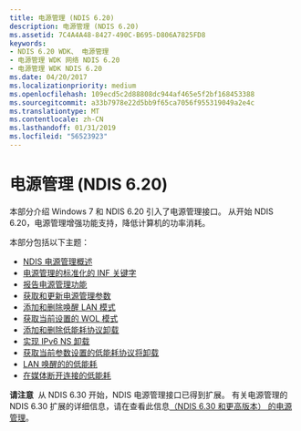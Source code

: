 ```yaml
---
title: 电源管理 (NDIS 6.20)
description: 电源管理 (NDIS 6.20)
ms.assetid: 7C4A4A48-8427-490C-B695-D806A7825FD8
keywords:
- NDIS 6.20 WDK、 电源管理
- 电源管理 WDK 网络 NDIS 6.20
- 电源管理 WDK NDIS 6.20
ms.date: 04/20/2017
ms.localizationpriority: medium
ms.openlocfilehash: 109ecd5c2d88808dc944af465e5f2bf168453388
ms.sourcegitcommit: a33b7978e22d5bb9f65ca7056f955319049a2e4c
ms.translationtype: MT
ms.contentlocale: zh-CN
ms.lasthandoff: 01/31/2019
ms.locfileid: "56523923"
---
```

# <a name="power-management-ndis-620"></a>电源管理 (NDIS 6.20)





本部分介绍 Windows 7 和 NDIS 6.20 引入了电源管理接口。 从开始 NDIS 6.20，电源管理增强功能支持，降低计算机的功率消耗。

本部分包括以下主题：

-   [NDIS 电源管理概述](ndis-power-management-overview.md)
-   [电源管理的标准化的 INF 关键字](standardized-inf-keywords-for-power-management.md)
-   [报告电源管理功能](reporting-power-management-capabilities.md)
-   [获取和更新电源管理参数](obtaining-and-updating-power-management-parameters.md)
-   [添加和删除唤醒 LAN 模式](adding-and-deleting-wake-on-lan-patterns.md)
-   [获取当前设置的 WOL 模式](obtaining-the-current-settings-of-wol-patterns.md)
-   [添加和删除低能耗协议卸载](adding-and-deleting-low-power-protocol-offloads.md)
-   [实现 IPv6 NS 卸载](implementing-ipv6-ns-offload.md)
-   [获取当前参数设置的低能耗协议将卸载](obtaining-the-current-parameter-settings-of-low-power-protocol-offload.md)
-   [LAN 唤醒的的低能耗](low-power-for-wake-on-lan.md)
-   [在媒体断开连接的低能耗](low-power-on-media-disconnect.md)

**请注意**  从 NDIS 6.30 开始，NDIS 电源管理接口已得到扩展。 有关电源管理的 NDIS 6.30 扩展的详细信息，请在查看此信息[（NDIS 6.30 和更高版本） 的电源管理](https://msdn.microsoft.com/library/windows/hardware/hh440160)。

 

 

 





